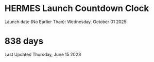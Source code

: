 # HERMES Launch Countdown Clock

Launch date (No Earlier Than): Wednesday, October 01 2025
# 838 days

Last Updated Thursday, June 15 2023